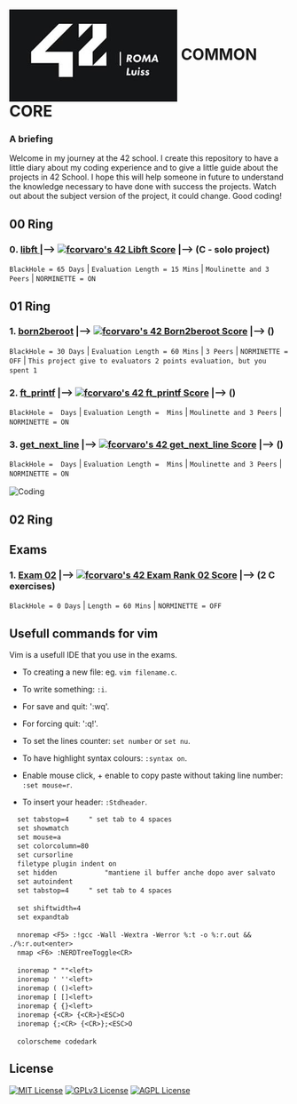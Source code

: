# <a href="https://github.com/f-corvaro/42.common_core"><img align="center" src="https://github.com/f-corvaro/42.common_core/blob/main/.extra/42RomaLuiss.jpeg"></a>  **COMMON CORE**

### A briefing

<p align="justify">
 
  Welcome in my journey at the 42 school. I create this repository to have a little diary about my coding
  experience and to give a little guide about the projects in 42 School. I hope this will help someone in future
  to understand the knowledge necessary to have done with success the projects. Watch out about the subject
  version of the project, it could change. Good coding!

</p>

## 00 Ring

<p align="justify">

### 0️. [libft ](https://github.com/f-corvaro/42.common_core/tree/main/libft) |--> [![fcorvaro's 42 Libft Score](https://badge42.vercel.app/api/v2/clftrr31n000608jvhnng5zld/project/3049229)](https://profile.intra.42.fr/users/fcorvaro) |--> (C - solo project)

  ```BlackHole = 65 Days``` | ```Evaluation Length = 15 Mins``` | ```Moulinette and 3 Peers``` | ```NORMINETTE =
  ON```
</p>

## 01 Ring

<p align="justify">

### 1. [born2beroot](https://github.com/f-corvaro/42.common_core/tree/main/born2beroot) |--> [![fcorvaro's 42 Born2beroot Score](https://badge42.vercel.app/api/v2/clftrr31n000608jvhnng5zld/project/3069523)](https://profile.intra.42.fr/users/fcorvaro) |--> ()

  ```BlackHole = 30 Days``` | ```Evaluation Length = 60 Mins``` | ```3 Peers``` | ```NORMINETTE = OFF``` | ```This project give to evaluators 2 points evaluation, but you spent 1```

### 2. [ft_printf](https://github.com/f-corvaro/42.common_core/tree/main/ft_printf) |--> [![fcorvaro's 42 ft_printf Score](https://badge42.vercel.app/api/v2/clftrr31n000608jvhnng5zld/project/3069521)](https://profile.intra.42.fr/users/fcorvaro) |--> ()

  ```BlackHole =  Days``` | ```Evaluation Length =  Mins``` | ```Moulinette and 3 Peers``` | ```NORMINETTE =
  ON```

### 3. [get_next_line](https://github.com/f-corvaro/42.common_core/tree/main/get_next_line) |--> [![fcorvaro's 42 get_next_line Score](https://badge42.vercel.app/api/v2/clftrr31n000608jvhnng5zld/project/3069522)](https://profile.intra.42.fr/users/fcorvaro) |--> ()

  ```BlackHole =  Days``` | ```Evaluation Length =  Mins``` | ```Moulinette and 3 Peers``` | ```NORMINETTE =
  ON```
 
 <img align="center" alt="Coding" width="400" src="https://media.tenor.com/Qbv1xLc6sWkAAAAC/rofl-okaay.gif?cid=790b76113b436609d62942c29651694ad708c581098838a8&rid=giphy.gif&ct=g">

</p>

## 02 Ring

<p align="justify">

</p>

## Exams

<p align="justify">

### 1. [Exam 02](https://github.com/f-corvaro/42.common_core/tree/main/exams/exam-02) |--> [![fcorvaro's 42 Exam Rank 02 Score](https://badge42.vercel.app/api/v2/clftrr31n000608jvhnng5zld/project/3077576)](https://profile.intra.42.fr/users/fcorvaro) |--> (2 C exercises)

  ```BlackHole = 0 Days``` | ```Length = 60 Mins``` | ```NORMINETTE = OFF```

</p>

## Usefull commands for vim

<p align="justify">
  
Vim is a usefull IDE that you use in the exams. 

  - To creating a new file: eg. `vim filename.c`. 
  
  - To write something: `:i`.
  
  - For save and quit: ':wq'.

  - For forcing quit: ':q!'.

  - To set the lines counter: `set number` or `set nu`.

  - To have highlight syntax colours: `:syntax on`.
  
  - Enable mouse click, + enable to copy paste without taking line number: `:set mouse=r`.
  
  - To insert your header: `:Stdheader`.
  
```
  set tabstop=4     " set tab to 4 spaces
  set showmatch
  set mouse=a
  set colorcolumn=80
  set cursorline
  filetype plugin indent on
  set hidden			"mantiene il buffer anche dopo aver salvato
  set autoindent
  set tabstop=4     " set tab to 4 spaces

  set shiftwidth=4
  set expandtab

  nnoremap <F5> :!gcc -Wall -Wextra -Werror %:t -o %:r.out && ./%:r.out<enter>
  nmap <F6> :NERDTreeToggle<CR>

  inoremap " ""<left>
  inoremap ' ''<left>
  inoremap ( ()<left>
  inoremap [ []<left>
  inoremap { {}<left>
  inoremap {<CR> {<CR>}<ESC>O
  inoremap {;<CR> {<CR>};<ESC>O
  
  colorscheme codedark
```
</p>


## License

[![MIT License](https://img.shields.io/badge/License-MIT-green.svg)](https://choosealicense.com/licenses/mit/)
[![GPLv3 License](https://img.shields.io/badge/License-GPL%20v3-yellow.svg)](https://opensource.org/licenses/)
[![AGPL License](https://img.shields.io/badge/license-AGPL-blue.svg)](http://www.gnu.org/licenses/agpl-3.0)
